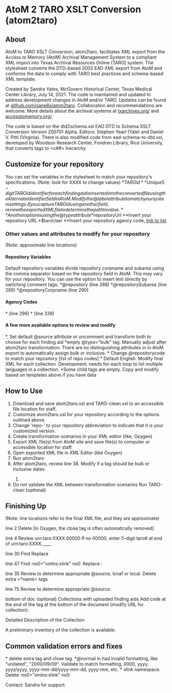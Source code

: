 AtoM 2 TARO XSLT Conversion (atom2taro)
=====

## About
AtoM to TARO XSLT Conversion, atom2taro, facilitates XML export from the Access to Memory (AtoM) Archival Management System to a compliant XML import into Texas Archival Resources Online (TARO) system. The stylesheet converts the DTD-based 2002 EAD XML export from AtoM and conforms the data to comply with TARO best practices and schema-based XML template.

Created by Sandra Yates, McGovern Historical Center, Texas Medical Center Library, July 14, 2021. The code is maintained and updated to address development changes in AtoM and/or TARO. Updates can be found at [github.com/sane8s/atom2taro](https://github.com/sane8s/atom2taro). Collaboration and recommendations are welcome. More details about the archival systems at [txarchives.org/](https://txarchives.org/) and [accesstomemory.org/](https://www.accesstomemory.org/).

The code is based on the dtd2schema.xsl EAD DTD to Schema XSLT Conversion Version 200701 Alpha. Editors: Stephen Yearl (Yale) and Daniel V. Pitti (Virginia).
There is also modified code from ead-schema-to-dtd.xsl, developed by Woodson Research Center, Fondren Library, Rice University, that converts <c> tags to <c##> hierarchy.

## Customize for your repository
You can set the variables in the stylesheet to match your repository's specifications. (Note: look for XXXX to change values)
*$TAROid
**Unique 5-digit TAROid identifier for each finding aid is inserted into the converted file using the Alternate Identifier field in AtoM. Modify the @label attribute to match your system settings. If you capture TAROid using another field, review the exported XML file to determine the path to value.
**Another option is using the @type attribute
*$repositoryUrl
**Insert your repository URL
*$taroUser
**Insert your repository agency code, [link to list](URL)

### Other values and attributes to modify for your repository
(Note: approximate line locations)

#### Repository Variables
Default repository variables divide repository corpname and subarea using the comma separator based on the repository field in AtoM. This may vary for your repository. You can use the option to insert text directly by switching comment tags.
*@repository (line 288)
*@repositorySubarea (line 289)
*@repositoryCorpname (line 290)

#### Agency Codes
*<eadid countrycode="US" mainagencycode="US-XXXX"> (line 296)
*<unitid repositorycode="US-XXXX"> (line 338)

#### A few more available options to review and modify
*<origination>, <controlaccess> Set default @source attribute or uncomment and transform both to choose for each finding aid
*empty @type="bulk" <unitdate> tag. Manually adjust after atom2taro transformation. There are no distinguishing attributes in <unitdate> in AtoM export to automatically assign bulk or inclusive.
*<unitid> Change @repositorycode to match your repository [list of repo codes]
*<language> Default English. Modify final XML for each collection. Development: needs for-each loop to list multiple languages in a collection.
*Some <archdesc> child tags are empty. Copy and modify based on templates above if you have data

## How to Use
1. Download and save atom2taro.xsl and TARO-clean.xsl to an accessible file location for staff.
2. Customize atom2taro.xsl for your repository according to the options outlined above.
3. Change ‘repo-’ to your repository abbreviation to indicate that it is your customized version.
4. Create transformation scenarios in your XML editor (like, Oxygen)
5. Export XML file(s) from AtoM site and save file(s) to computer or accessible location for staff.
6. Open exported XML file in XML Editor (like Oxygen)
7. Run atom2taro
8. After atom2taro, review line 38. Modify if a <unitdate> tag should be bulk or inclusive dates
	1. <unitdate label="Dates (Bulk):" type="bulk" encodinganalog="245$g" era="ce" calendar="gregorian" normal="0000"/>
9. Do not validate the XML between transformation scenarios
Run TARO-clean (optional)

## Finishing Up
(Note: line locations refer to the final XML file, and they are approximate)

line 2
Delete <ead> [In Oxygen, the close tag is often automatically removed]

line 4
Review <eadid>
<eadid countrycode="US" mainagencycode="US-XXXX">urn:taro:XXXX.00000</eadid>
If no 00000, enter 5-digit taro# at end of urn:taro:XXXX.____

line 30
Find
<archdesc level="collection" relatedencoding="ISAD(G)v2">
Replace
<archdesc level="collection" type="inventory" audience="external">


line 47
Find
:ns0="xmlns:xlink" ns0:
Replace
:

line 35
Review <origination> to determine appropriate @source, lcnaf or local. Delete extra <*name> tags

line 75
Review <controlaccess> to determine appropriate @source.

bottom of doc (optional)
Collections with uploaded finding aids
Add code at the end of the <archdesc> tag  at the bottom of the document (modify URL for collection):

<dsc type="combined">
            <head>Detailed Description of the Collection</head>
            <p><extref xmlns:xlink="http://www.w3.org/1999/xlink" xlink:type="simple" xlink:show="new" xlink:actuate="onRequest" xlink:href="https://XXXX.edu/downloads/[collslug].pdf">A preliminary inventory of the collection is available.</extref> </p>
 </dsc>  

## Common validation errors and fixes
*<ead> delete extra tag and close tag.
*@normal in <unitdate> had invalid formatting, like "undated", "2000/09/09". Validate to match formatting, 0000, yyyy, yyyy/yyyy, yyyy-mm-dd/yyyy-mm-dd, yyyy-mm, etc.
*<extref> xlink namespace. Delete :ns0="xmlns:xlink" ns0:

Contact: Sandra for support.
